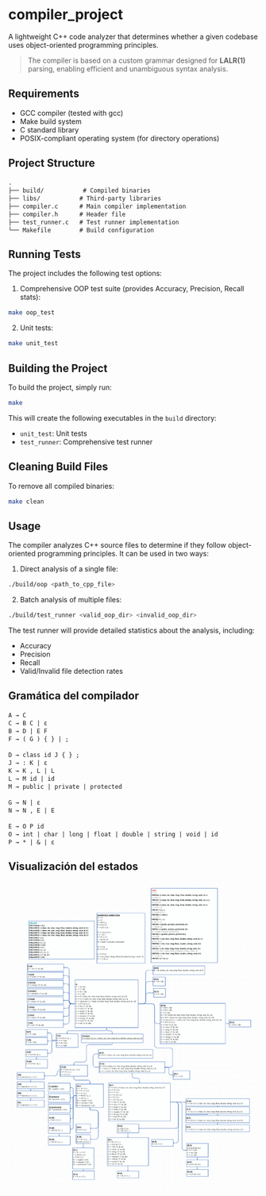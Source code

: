 # compiler_project
A lightweight C++ code analyzer that determines whether a given codebase uses object-oriented programming principles.

> The compiler is based on a custom grammar designed for **LALR(1)** parsing, enabling efficient and unambiguous syntax analysis.


## Requirements
- GCC compiler (tested with gcc)
- Make build system
- C standard library
- POSIX-compliant operating system (for directory operations)

## Project Structure
```
.
├── build/           # Compiled binaries
├── libs/           # Third-party libraries
├── compiler.c      # Main compiler implementation
├── compiler.h      # Header file
├── test_runner.c   # Test runner implementation
└── Makefile        # Build configuration
```

## Running Tests
The project includes the following test options:

1. Comprehensive OOP test suite (provides Accuracy, Precision, Recall stats):
```bash
make oop_test
```

2. Unit tests:
```bash
make unit_test
```

## Building the Project
To build the project, simply run:
```bash
make
```

This will create the following executables in the `build` directory:
- `unit_test`: Unit tests
- `test_runner`: Comprehensive test runner

## Cleaning Build Files
To remove all compiled binaries:
```bash
make clean
```

## Usage
The compiler analyzes C++ source files to determine if they follow object-oriented programming principles. It can be used in two ways:

1. Direct analysis of a single file:
```bash
./build/oop <path_to_cpp_file>
```

2. Batch analysis of multiple files:
```bash
./build/test_runner <valid_oop_dir> <invalid_oop_dir>
```

The test runner will provide detailed statistics about the analysis, including:
- Accuracy
- Precision
- Recall
- Valid/Invalid file detection rates

## Gramática del compilador

```bnf
A → C  
C → B C | ε  
B → D | E F  
F → ( G ) { } | ;  

D → class id J { } ;  
J → : K | ε  
K → K , L | L  
L → M id | id  
M → public | private | protected  

G → N | ε  
N → N , E | E  

E → O P id  
O → int | char | long | float | double | string | void | id  
P → * | & | ε
```

## Visualización del estados

![Estado del análisis](/doc/estados.png)